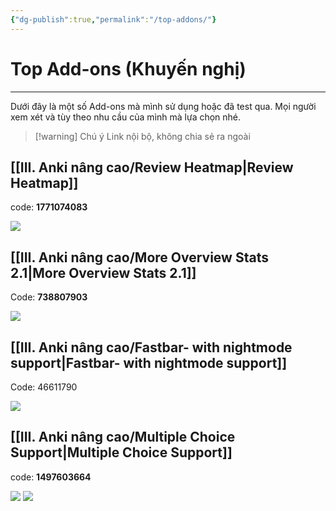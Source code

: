 ```yaml
---
{"dg-publish":true,"permalink":"/top-addons/"}
---
```


# Top Add-ons (Khuyến nghị)
___
Dưới đây là một số Add-ons mà mình sử dụng hoặc đã test qua. 
Mọi người xem xét và tùy theo nhu cầu của mình mà lựa chọn nhé.

> [!warning] Chú ý
> Link nội bộ, không chia sẻ ra ngoài

## [[III. Anki nâng cao/Review Heatmap\|Review Heatmap]]
code: **1771074083**

![](https://i.imgur.com/YiOBU3Qh.png)


## [[III. Anki nâng cao/More Overview Stats 2.1\|More Overview Stats 2.1]]
Code: **738807903**

![](https://i.imgur.com/z5to9Cx.png)


## [[III. Anki nâng cao/Fastbar- with nightmode support\|Fastbar- with nightmode support]]
Code: 46611790

![](https://i.imgur.com/4oiroMs.png)


## [[III. Anki nâng cao/Multiple Choice Support\|Multiple Choice Support]]
code: **1497603664**

![](https://i.imgur.com/QERgkECh.png)
![](https://i.imgur.com/LPsOO0el.png)






